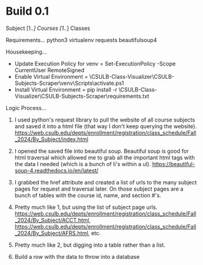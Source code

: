 Build 0.1
=========

Subject [1..*] Courses [1..*] Classes

Requirements...
python3
virtualenv
requests
beautifulsoup4

Housekeeping...
- Update Execution Policy for venv = Set-ExecutionPolicy -Scope CurrentUser RemoteSigned
- Enable Virtual Environment = <path>\CSULB-Class-Visualizer\CSULB-Subjects-Scraper\venv\Scripts\activate.ps1
- Install Virtual Environment = pip install -r <path>\CSULB-Class-Visualizer\CSULB-Subjects-Scraper\requirements.txt

Logic Process...
1. I used python's request library to pull the website of all course subjects and saved it into a html file (that way I don't keep querying the website).
https://web.csulb.edu/depts/enrollment/registration/class_schedule/Fall_2024/By_Subject/index.html

2. I opened the saved file into beautiful soup. Beautiful soup is good for html traversal which allowed me to grab all the important html tags with the data I needed (which is a bunch of li's within a ul). 
https://beautiful-soup-4.readthedocs.io/en/latest/

3. I grabbed the href attribute and created a list of urls to the many subject pages for request and traversal later. On those subject pages are a bunch of tables with the course id, name, and section #'s.

4. Pretty much like 1, but using the list of subject page urls.
https://web.csulb.edu/depts/enrollment/registration/class_schedule/Fall_2024/By_Subject/ACCT.html, https://web.csulb.edu/depts/enrollment/registration/class_schedule/Fall_2024/By_Subject/AFRS.html, etc.

5. Pretty much like 2, but digging into a table rather than a list.

6. Build a row with the data to throw into a database
